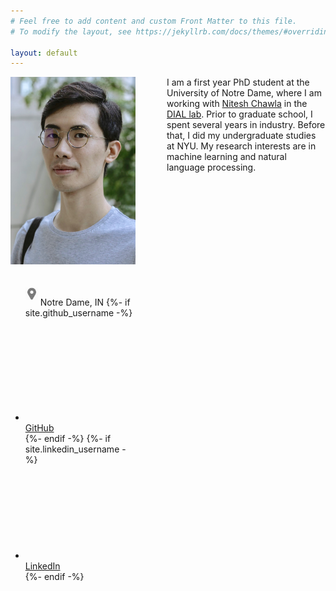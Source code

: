 ```yaml
---
# Feel free to add content and custom Front Matter to this file.
# To modify the layout, see https://jekyllrb.com/docs/themes/#overriding-theme-defaults

layout: default
---
```


<div style="width: 200px; height:1000px;float: left; padding-right: 50px;">
  <img src="photo.jpeg" style="padding-bottom: 20px;">
  <ul class="social-media-list">

  <img src="location-pin.png" width=20px style="padding-bottom: 9px; padding-left: 0px; opacity: 0.6;"> Notre Dame, IN
  {%- if site.github_username -%}<li><a href="https://github.com/{{ site.github_username| cgi_escape | escape }}"><svg class="svg-icon"><use xlink:href="{{ '/assets/minima-social-icons.svg#github' | relative_url }}"></use></svg> <span class="username">GitHub</span></a></li>{%- endif -%}
  {%- if site.linkedin_username -%}<li><a href="https://www.linkedin.com/in/{{ site.linkedin_username| cgi_escape | escape }}"><svg class="svg-icon"><use xlink:href="{{ '/assets/minima-social-icons.svg#linkedin' | relative_url }}"></use></svg> <span class="username">LinkedIn</span></a></li>{%- endif -%}
</ul>
</div>

<div>
  I am a first year PhD student at the University of Notre Dame, where I am
  working with <a href="https://www3.nd.edu/~nchawla/">Nitesh Chawla</a> in
  the <a href="https://www3.nd.edu/~dial/home/">DIAL lab</a>. Prior to
  graduate school, I spent several years in industry. Before that, I did my
  undergraduate studies at NYU. My research interests are in machine learning
  and natural language processing.
</div>

